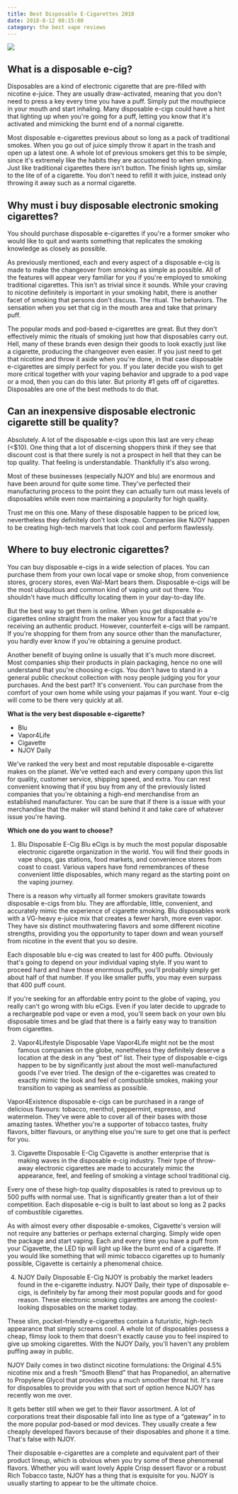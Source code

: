 ```yaml
---
title: Best Disposable E-Cigarettes 2018
date: 2018-8-12 08:15:00
category: the best vape reviews
---
```


![](/images/1.jpg)

## What is a disposable e-cig?

Disposables are a kind of electronic cigarette that are pre-filled with nicotine e-juice. They are usually draw-activated, meaning that you don't need to press a key every time you have a puff. Simply put the mouthpiece in your mouth and start inhaling. Many disposable e-cigs could have a hint that lighting up when you're going for a puff, letting you know that it's activated and mimicking the burnt end of a normal cigarette.

<!-- more -->

Most disposable e-cigarettes previous about so long as a pack of traditional smokes. When you go out of juice simply throw it apart in the trash and open up a latest one. A whole lot of previous smokers get this to be simple, since it's extremely like the habits they are accustomed to when smoking. Just like traditional cigarettes there isn't button. The finish lights up, similar to the lite of of a cigarette. You don't need to refill it with juice, instead only throwing it away such as a normal cigarette.

## Why must i buy disposable electronic smoking cigarettes?

You should purchase disposable e-cigarettes if you're a former smoker who would like to quit and wants something that replicates the smoking knowledge as closely as possible.

As previously mentioned, each and every aspect of a disposable e-cig is made to make the changeover from smoking as simple as possible. All of the features will appear very familiar for you if you're employed to smoking traditional cigarettes. This isn't as trivial since it sounds. While your craving to nicotine definitely is important in your smoking habit, there is another facet of smoking that persons don't discuss. The ritual. The behaviors. The sensation when you set that cig in the mouth area and take that primary puff.

The popular mods and pod-based e-cigarettes are great. But they don't effectively mimic the rituals of smoking just how that disposables carry out. Hell, many of these brands even design their goods to look exactly just like a cigarette, producing the changeover even easier. If you just need to get that nicotine and throw it aside when you're done, in that case disposable e-cigarettes are simply perfect for you. If you later decide you wish to get more critical together with your vaping behavior and upgrade to a pod vape or a mod, then you can do this later. But priority #1 gets off of cigarettes. Disposables are one of the best methods to do that.

## Can an inexpensive disposable electronic cigarette still be quality?

Absolutely. A lot of the disposable e-cigs upon this last are very cheap (<$10). One thing that a lot of discerning shoppers think if they see that discount cost is that there surely is not a prospect in hell that they can be top quality. That feeling is understandable. Thankfully it's also wrong.

Most of these businesses (especially NJOY and blu) are enormous and have been around for quite some time. They've perfected their manufacturing process to the point they can actually turn out mass levels of disposables while even now maintaining a popularity for high quality.

Trust me on this one. Many of these disposable happen to be priced low, nevertheless they definitely don't look cheap. Companies like NJOY happen to be creating high-tech marvels that look cool and perform flawlessly.

## Where to buy electronic cigarettes?

You can buy disposable e-cigs in a wide selection of places. You can purchase them from your own local vape or smoke shop, from convenience stores, grocery stores, even Wal-Mart bears them. Disposable e-cigs will be the most ubiquitous and common kind of vaping unit out there. You shouldn't have much difficulty locating them in your day-to-day life.

But the best way to get them is online. When you get disposable e-cigarettes online straight from the maker you know for a fact that you're receiving an authentic product. However, counterfeit e-cigs will be rampant. If you're shopping for them from any source other than the manufacturer, you hardly ever know if you're obtaining a genuine product.

Another benefit of buying online is usually that it's much more discreet. Most companies ship their products in plain packaging, hence no one will understand that you're choosing e-cigs. You don't have to stand in a general public checkout collection with nosy people judging you for your purchases. And the best part? It's convenient. You can purchase from the comfort of your own home while using your pajamas if you want. Your e-cig will come to be there very quickly at all.

__What is the very best disposable e-cigarette?__

- Blu
- Vapor4Life
- Cigavette
- NJOY Daily

We've ranked the very best and most reputable disposable e-cigarette makes on the planet. We've vetted each and every company upon this list for quality, customer service, shipping speed, and extra. You can rest convenient knowing that if you buy from any of the previously listed companies that you're obtaining a high-end merchandise from an established manufacturer. You can be sure that if there is a issue with your merchandise that the maker will stand behind it and take care of whatever issue you're having.

__Which one do you want to choose?__

1. Blu Disposable E-Cig
Blu eCigs is by much the most popular disposable electronic cigarette organization in the world. You will find their goods in vape shops, gas stations, food markets, and convenience stores from coast to coast. Various vapers have fond remembrances of these convenient little disposables, which many regard as the starting point on the vaping journey.

There is a reason why virtually all former smokers gravitate towards disposable e-cigs from blu. They are affordable, little, convenient, and accurately mimic the experience of cigarette smoking. Blu disposables work with a VG-heavy e-juice mix that creates a fewer harsh, more even vapor. They have six distinct mouthwatering flavors and some different nicotine strengths, providing you the opportunity to taper down and wean yourself from nicotine in the event that you so desire.

Each disposable blu e-cig was created to last for 400 puffs. Obviously that's going to depend on your individual vaping style. If you want to proceed hard and have those enormous puffs, you'll probably simply get about half of that number. If you like smaller puffs, you may even surpass that 400 puff count.

If you're seeking for an affordable entry point to the globe of vaping, you really can't go wrong with blu eCigs. Even if you later decide to upgrade to a rechargeable pod vape or even a mod, you'll seem back on your own blu disposable times and be glad that there is a fairly easy way to transition from cigarettes.

2. Vapor4Lifestyle Disposable Vape
Vapor4Life might not be the most famous companies on the globe, nonetheless they definitely deserve a location at the desk in any “best of” list. Their type of disposable e-cigs happen to be by significantly just about the most well-manufactured goods I've ever tried. The design of the e-cigarettes was created to exactly mimic the look and feel of combustible smokes, making your transition to vaping as seamless as possible.

Vapor4Existence disposable e-cigs can be purchased in a range of delicious flavours: tobacco, menthol, peppermint, espresso, and watermelon. They've were able to cover all of their bases with those amazing tastes. Whether you're a supporter of tobacco tastes, fruity flavors, bitter flavours, or anything else you're sure to get one that is perfect for you.

3. Cigavette Disposable E-Cig
Cigavette is another enterprise that is making waves in the disposable e-cig industry. Their type of throw-away electronic cigarettes are made to accurately mimic the appearance, feel, and feeling of smoking a vintage school traditional cig.

Every one of these high-top quality disposables is rated to previous up to 500 puffs with normal use. That is significantly greater than a lot of their competition. Each disposable e-cig is built to last about so long as 2 packs of combustible cigarettes.

As with almost every other disposable e-smokes, Cigavette's version will not require any batteries or perhaps external charging. Simply wide open the package and start vaping. Each and every time you have a puff from your Cigavette, the LED tip will light up like the burnt end of a cigarette. If you would like something that will mimic tobacco cigarettes up to humanly possible, Cigavette is certainly a phenomenal choice.

4. NJOY Daily Disposable E-Cig
NJOY is probably the market leaders found in the e-cigarette industry. NJOY Daily, their type of disposable e-cigs, is definitely by far among their most popular goods and for good reason. These electronic smoking cigarettes are among the coolest-looking disposables on the market today.

These slim, pocket-friendly e-cigarettes contain a futuristic, high-tech appearance that simply screams cool. A whole lot of disposables possess a cheap, flimsy look to them that doesn't exactly cause you to feel inspired to give up smoking cigarettes. With the NJOY Daily, you'll haven't any problem puffing away in public.

NJOY Daily comes in two distinct nicotine formulations: the Original 4.5% nicotine mix and a fresh “Smooth Blend” that has Propanediol, an alternative to Propylene Glycol that provides you a much smoother throat hit. It's rare for disposables to provide you with that sort of option hence NJOY has recently won me over.

It gets better still when we get to their flavor assortment. A lot of corporations treat their disposable fall into line as type of a “gateway” in to the more popular pod-based or mod devices. They usually create a few cheaply developed flavors because of their disposables and phone it a time. That's false with NJOY.

Their disposable e-cigarettes are a complete and equivalent part of their product lineup, which is obvious when you try some of these phenomenal flavors. Whether you will want lovely Apple Crisp dessert flavor or a robust Rich Tobacco taste, NJOY has a thing that is exquisite for you. NJOY is usually starting to appear to be the ultimate choice.

